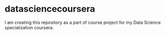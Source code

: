 # datasciencecoursera
I am creating this repository as a part of course project for my Data Science specialization coursera.
